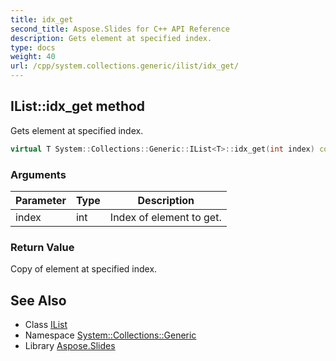 ```yaml
---
title: idx_get
second_title: Aspose.Slides for C++ API Reference
description: Gets element at specified index.
type: docs
weight: 40
url: /cpp/system.collections.generic/ilist/idx_get/
---
```

## IList::idx_get method


Gets element at specified index.

```cpp
virtual T System::Collections::Generic::IList<T>::idx_get(int index) const =0
```


### Arguments

| Parameter | Type | Description |
| --- | --- | --- |
| index | int | Index of element to get. |

### Return Value

Copy of element at specified index.

## See Also

* Class [IList](../)
* Namespace [System::Collections::Generic](../../)
* Library [Aspose.Slides](../../../)
